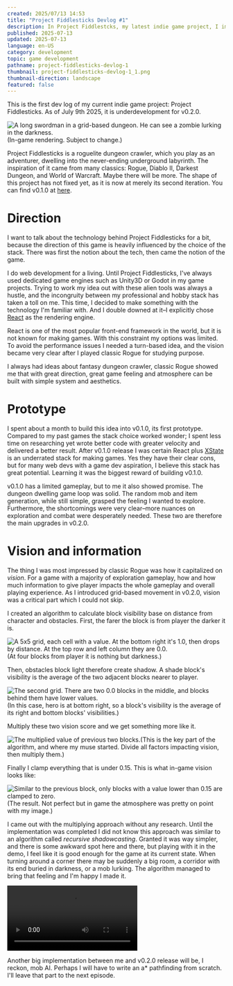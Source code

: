 ```yaml
---
created: 2025/07/13 14:53
title: "Project Fiddlesticks Devlog #1"
description: In Project Fiddlestcks, my latest indie game project, I implemented a vision algorithm, trying to capture the classic Rogue experience.
published: 2025-07-13
updated: 2025-07-13
language: en-US
category: development
topic: game development
pathname: project-fiddlesticks-devlog-1
thumbnail: project-fiddlesticks-devlog-1_1.png
thumbnail-direction: landscape
featured: false
---
```

This is the first dev log of my current indie game project: Project Fiddlesticks. As of July 9th 2025, it is underdevelopment for v0.2.0.

![A long swordman in a grid-based dungeon. He can see a zombie lurking in the darkness.](project-fiddlesticks-devlog-1_1.png)(In-game rendering. Subject to change.)

Project Fiddlesticks is a roguelite dungeon crawler, which you play as an adventurer, dwelling into the never-ending underground labyrinth. The inspiration of it came from many classics: Rogue, Diablo II, Darkest Dungeon, and World of Warcraft. Maybe there will be more. The shape of this project has not fixed yet, as it is now at merely its second iteration. You can find v0.1.0 at [here](https://grapegummygames.itch.io/project-fiddlesticks).

# Direction
I want to talk about the technology behind Project Fiddlesticks for a bit, because the direction of this game is heavily influenced by the choice of the stack. There was first the notion about the tech, then came the notion of the game. 

I do web development for a living. Until Project Fiddlesticks, I've always used dedicated game engines such as Unity3D or Godot in my game projects. Trying to work my idea out with these alien tools was always a hustle, and the incongruity between my professional and hobby stack has taken a toll on me. This time, I decided to make something with the technology I'm familiar with. And I double downed at it–I explicitly chose [React](https://react.dev/) as the rendering engine.

React is one of the most popular front-end framework in the world, but it is not known for making games. With this constraint my options was limited. To avoid the performance issues I needed a turn-based idea, and the vision became very clear after I played classic Rogue for studying purpose.

I always had ideas about fantasy dungeon crawler, classic Rogue showed me that with great direction, great game feeling and atmosphere can be built with simple system and aesthetics.

# Prototype
I spent about a month to build this idea into v0.1.0, its first prototype. Compared to my past games the stack choice worked wonder; I spent less time on researching yet wrote better code with greater velocity and delivered a better result. After v0.1.0 release I was certain React plus [XState](https://stately.ai/docs/xstate) is an underrated stack for making games. Yes they have their clear cons, but for many web devs with a game dev aspiration, I believe this stack has great potential. Learning it was the biggest reward of building v0.1.0.

v0.1.0 has a limited gameplay, but to me it also showed promise. The dungeon dwelling game loop was solid. The random mob and item generation, while still simple, grasped the feeling I wanted to explore. Furthermore, the shortcomings were very clear–more nuances on exploration and combat were desperately needed. These two are therefore the main upgrades in v0.2.0.

# Vision and information
The thing I was most impressed by classic Rogue was how it capitalized on *vision*. For a game with a majority of exploration gameplay, how and how much information to give player impacts the whole gameplay and overall playing experience. As I introduced grid-based movement in v0.2.0, vision was a critical part which I could not skip.

I created an algorithm to calculate block visibility base on distance from character and obstacles. First, the farer the block is from player the darker it is.

![A 5x5 grid, each cell with a value. At the bottom right it's 1.0, then drops by distance. At the top row and left column they are 0.0. ](project-fiddlesticks-devlog-1_2.png)(At four blocks from player it is nothing but darkness.)

Then, obstacles block light therefore create shadow. A shade block's visibility is the average of the two adjacent blocks nearer to player.

![The second grid. There are two 0.0 blocks in the middle, and blocks behind them have lower values.](project-fiddlesticks-devlog-1_3.png)(In this case, hero is at bottom right, so a block's visibility is the average of its right and bottom blocks' visibilities.)

Multiply these two vision score and we get something more like it.

![The multiplied value of previous two blocks.](project-fiddlesticks-devlog-1_4.png)(This is the key part of the algorithm, and where my muse started. Divide all factors impacting vision, then multiply them.)

Finally I clamp everything that is under 0.15. This is what in-game vision looks like:

![Similar to the previous block, only blocks with a value lower than 0.15 are clamped to zero.](project-fiddlesticks-devlog-1_5.png)(The result. Not perfect but in game the atmosphere was pretty on point with my image.)

I came out with the multiplying approach without any research. Until the implementation was completed I did not know this approach was similar to an algorithm called *recursive shadowcasting*. Granted it was way simpler, and there is some awkward spot here and there, but playing with it in the demo, I feel like it is good enough for the game at its current state. When turning around a corner there may be suddenly a big room, a corridor with its end buried in darkness, or a mob lurking. The algorithm managed to bring that feeling and I'm happy I made it.

![](project-fiddlesticks-devlog-1_6.mp4)

Another big implementation between me and v0.2.0 release will be, I reckon, mob AI. Perhaps I will have to write an a* pathfinding from scratch. I'll leave that part to the next episode.